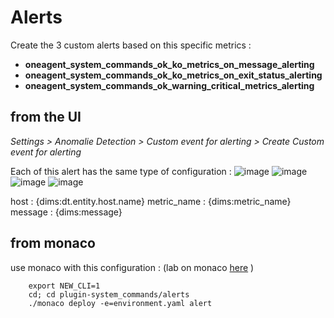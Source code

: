 # Alerts

Create the 3 custom alerts based on this specific metrics : 

- **oneagent_system_commands_ok_ko_metrics_on_message_alerting**
- **oneagent_system_commands_ok_ko_metrics_on_exit_status_alerting**
- **oneagent_system_commands_ok_warning_critical_metrics_alerting**

## from the UI 
*Settings > Anomalie Detection > Custom event for alerting > Create Custom event for alerting*  

Each of this alert has the same type of configuration : 
![image](https://user-images.githubusercontent.com/40337213/133106142-189e91af-c757-426d-ae53-b7f27c53d7ad.png)
![image](https://user-images.githubusercontent.com/40337213/133106233-96aa694e-1e2f-4aab-85e5-7348e7d36a57.png)
![image](https://user-images.githubusercontent.com/40337213/133106322-0d0b4e9e-88ae-4e25-995c-b74df39f8f3f.png)
![image](https://user-images.githubusercontent.com/40337213/133110325-49f4f32a-679e-48f2-a2a4-b055c56d70c6.png)

  host : {dims:dt.entity.host.name}
  metric_name : {dims:metric_name}
  message : {dims:message}

## from monaco

use monaco with this configuration : (lab on monaco [here](https://github.com/dynatrace-ace-services/easy-dynatrace-with-monaco/tree/main/00-install-Monaco) )
 
 		export NEW_CLI=1
		cd; cd plugin-system_commands/alerts
		./monaco deploy -e=environment.yaml alert
		
   
